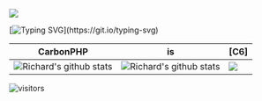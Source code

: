 ![](https://repository-images.githubusercontent.com/429643594/2c641a53-04f5-4941-8acd-ecf68a0e7121)

[![Typing SVG](https://readme-typing-svg.herokuapp.com?color=1FF727&lines=Wake+up+Neo...;The+Matrix+has+you...+;+Follow+the+white+rabbit.;Knock%2C+knock%2C+Neo.)](https://git.io/typing-svg)

CarbonPHP | is | [C6]
--- | --- | --- 
![Richard's github stats](https://github-readme-stats.vercel.app/api?username=richardtmiles&show_icons=true&theme=radical&include_all_commits=true) | ![Richard's github stats](https://github-readme-stats.vercel.app/api/top-langs/?username=richardtmiles&theme=radical&layout=compact) | <img src="https://github-readme-streak-stats.herokuapp.com/?user=richardtmiles"></img>

<p align="left">
<img src="https://visitor-badge.laobi.icu/badge?page_id=richardtmiles.richardtmiles" alt="visitors"/>
</p>
